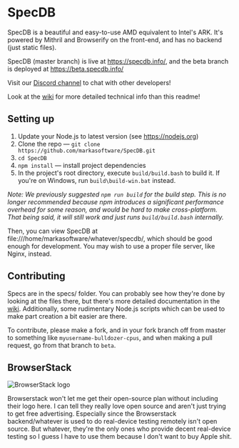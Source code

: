 # SpecDB

SpecDB is a beautiful and easy-to-use AMD equivalent to Intel's ARK. It's powered by Mithril and Browserify on the front-end, and has no backend (just static files).

SpecDB (master branch) is live at https://specdb.info/, and the beta branch is deployed at https://beta.specdb.info/

Visit our [Discord channel](https://discord.gg/xfVHZAb) to chat with other developers!

Look at the [wiki](https://github.com/markasoftware/SpecDB/wiki) for more detailed technical info than this readme!

## Setting up

1. Update your Node.js to latest version (see https://nodejs.org)
2. Clone the repo — `git clone https://github.com/markasoftware/SpecDB.git`
3. `cd SpecDB`
4. `npm install` — install project dependencies
5. In the project's root directory, execute `build/build.bash` to build it. If you're on Windows, run `build\build-win.bat` instead.

*Note: We previously suggested `npm run build` for the build step.
This is no longer recommended because npm introduces a significant performance overhead for some reason, and would be hard to make cross-platform.
That being said, it will still work and just runs `build/build.bash` internally.*

Then, you can view SpecDB at file:///home/markasoftware/whatever/specdb/, which should be good enough for development. You may wish to use a proper file server, like Nginx, instead.

## Contributing

Specs are in the specs/ folder. You can probably see how they're done by looking at the files there, but there's more detailed documentation in the [wiki](https://github.com/markasoftware/SpecDB/wiki). Additionally, some rudimentary Node.js scripts which can be used to make part creation a bit easier are there.

To contribute, please make a fork, and in your fork branch off from master to something like `myusername-bulldozer-cpus`, and when making a pull request, go from that branch to `beta`.

## BrowserStack

![BrowserStack logo](https://www.browserstack.com/images/layout/browserstack-logo-600x315.png)

Browserstack won't let me get their open-source plan without including their logo here. I can tell they really love open source and aren't just trying to get free advertising. Especially since the Browserstack backend/whatever is used to do real-device testing remotely isn't open source. But whatever, they're the only ones who provide decent real-device testing so I guess I have to use them because I don't want to buy Apple shit.
